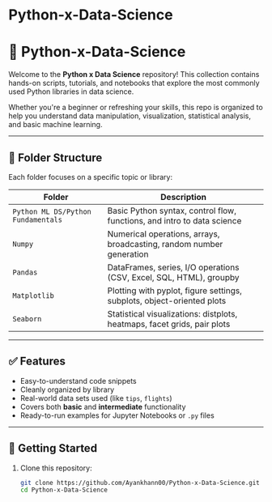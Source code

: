 # Python-x-Data-Science

# 🧠 Python-x-Data-Science

Welcome to the **Python x Data Science** repository! This collection contains hands-on scripts, tutorials, and notebooks that explore the most commonly used Python libraries in data science.

Whether you're a beginner or refreshing your skills, this repo is organized to help you understand data manipulation, visualization, statistical analysis, and basic machine learning.

---

## 📂 Folder Structure

Each folder focuses on a specific topic or library:

| Folder                              | Description |
|-------------------------------------|-------------|
| `Python ML DS/Python Fundamentals` | Basic Python syntax, control flow, functions, and intro to data science |
| `Numpy`                             | Numerical operations, arrays, broadcasting, random number generation |
| `Pandas`                            | DataFrames, series, I/O operations (CSV, Excel, SQL, HTML), groupby |
| `Matplotlib`                        | Plotting with pyplot, figure settings, subplots, object-oriented plots |
| `Seaborn`                           | Statistical visualizations: distplots, heatmaps, facet grids, pair plots |

---

## ✅ Features

- Easy-to-understand code snippets
- Cleanly organized by library
- Real-world data sets used (like `tips`, `flights`)
- Covers both **basic** and **intermediate** functionality
- Ready-to-run examples for Jupyter Notebooks or `.py` files

---

## 🚀 Getting Started

1. Clone this repository:
   ```bash
   git clone https://github.com/Ayankhann00/Python-x-Data-Science.git
   cd Python-x-Data-Science
